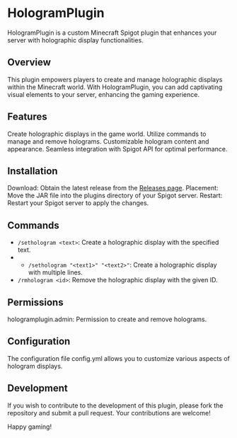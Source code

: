 # HologramPlugin

HologramPlugin is a custom Minecraft Spigot plugin that enhances your server with holographic display functionalities.

## Overview

This plugin empowers players to create and manage holographic displays within the Minecraft world. With HologramPlugin, you can add captivating visual elements to your server, enhancing the gaming experience.

## Features

Create holographic displays in the game world.
Utilize commands to manage and remove holograms.
Customizable hologram content and appearance.
Seamless integration with Spigot API for optimal performance.

## Installation

Download: Obtain the latest release from the [Releases page](https://github.com/di4m0nds/hologramplugin-mc/releases).
Placement: Move the JAR file into the plugins directory of your Spigot server.
Restart: Restart your Spigot server to apply the changes.

## Commands

- `/sethologram <text>`: Create a holographic display with the specified text.
- - `/sethologram "<text1>" "<text2>"`: Create a holographic display with multiple lines.
- `/rmhologram <id>`: Remove the holographic display with the given ID.

## Permissions

hologramplugin.admin: Permission to create and remove holograms.

## Configuration

The configuration file config.yml allows you to customize various aspects of hologram displays.

## Development

If you wish to contribute to the development of this plugin, please fork the repository and submit a pull request. Your contributions are welcome!

Happy gaming!
